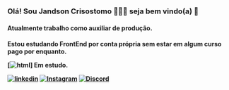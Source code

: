 ### Olá! Sou Jandson Crisostomo 🙋🏻‍♂️ seja bem vindo(a) 🤝

<h4>Atualmente trabalho como auxiliar de produção.<h4/>
<p>Estou estudando FrontEnd por conta própria sem estar em algum curso pago por enquanto.</p>

[![html](https://img.shields.io/badge/HTML5-E34F26?style=for-the-badge&logo=html5&logoColor=white)] Em estudo.

[![linkedin](https://img.shields.io/badge/LinkedIn-0077B5?style=for-the-badge&logo=linkedin&logoColor=white)](https://www.linkedin.com/in/jandson-crisostomo-292a40a4/)
[![Instagram](https://img.shields.io/badge/Instagram-E4405F?style=for-the-badge&logo=instagram&logoColor=white)](https://www.instagram.com/oxejandinho/)
[![Discord](https://img.shields.io/badge/Discord-7289DA?style=for-the-badge&logo=discord&logoColor=white)](https://discord.gg/8sH4QAr4)

